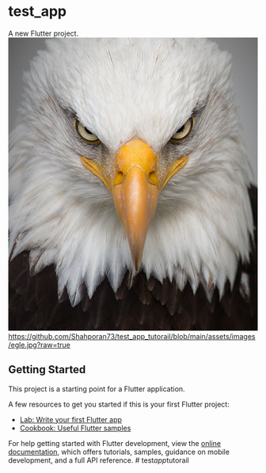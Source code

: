 # test_app

A new Flutter project.
![App Preview](assets/images/egle.jpg)
https://github.com/Shahporan73/test_app_tutorail/blob/main/assets/images/egle.jpg?raw=true

## Getting Started

This project is a starting point for a Flutter application.

A few resources to get you started if this is your first Flutter project:

- [Lab: Write your first Flutter app](https://docs.flutter.dev/get-started/codelab)
- [Cookbook: Useful Flutter samples](https://docs.flutter.dev/cookbook)

For help getting started with Flutter development, view the
[online documentation](https://docs.flutter.dev/), which offers tutorials,
samples, guidance on mobile development, and a full API reference.
#   t e s t _ a p p _ t u t o r a i l 
 
 
